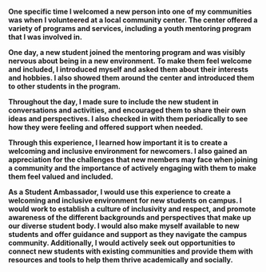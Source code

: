 <b>One specific time I welcomed a new person into one of my communities was when I volunteered at a local community center. The center offered a variety of programs and services, including a youth mentoring program that I was involved in.

One day, a new student joined the mentoring program and was visibly nervous about being in a new environment. To make them feel welcome and included, I introduced myself and asked them about their interests and hobbies. I also showed them around the center and introduced them to other students in the program.

Throughout the day, I made sure to include the new student in conversations and activities, and encouraged them to share their own ideas and perspectives. I also checked in with them periodically to see how they were feeling and offered support when needed.

Through this experience, I learned how important it is to create a welcoming and inclusive environment for newcomers. I also gained an appreciation for the challenges that new members may face when joining a community and the importance of actively engaging with them to make them feel valued and included.

As a Student Ambassador, I would use this experience to create a welcoming and inclusive environment for new students on campus. I would work to establish a culture of inclusivity and respect, and promote awareness of the different backgrounds and perspectives that make up our diverse student body. I would also make myself available to new students and offer guidance and support as they navigate the campus community. Additionally, I would actively seek out opportunities to connect new students with existing communities and provide them with resources and tools to help them thrive academically and socially.</b>
 
